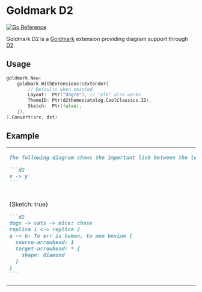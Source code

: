 # Goldmark D2

[![Go Reference](https://pkg.go.dev/badge/github.com/antonklava/goldmark-d2.svg)](https://pkg.go.dev/github.com/antonklava/goldmark-d2)

Goldmark D2 is a [Goldmark](https://github.com/yuin/goldmark) extension providing diagram support through [D2](https://d2lang.com/).

## Usage

```go
goldmark.New(
	goldmark.WithExtensions(&Extender{
		// Defaults when omitted
		Layout:  Ptr("dagre"), // "elk" also works
		ThemeID: Ptr(d2themescatalog.CoolClassics.ID),
		Sketch:	 Ptr(false),
	}),
).Convert(src, dst)
```

## Example

<table>
<tr>
<td>

````markdown
The following diagram shows the important link between the letters X and Y:

```d2
x -> y
```
````

</td>
<td>

![](testdata/basic.png)

</td>
</tr>

<tr>
<td>

{Sketch: true}

````markdown
```d2
dogs -> cats -> mice: chase
replica 1 <-> replica 2
a -> b: To err is human, to moo bovine {
  source-arrowhead: 1
  target-arrowhead: * {
    shape: diamond
  }
}
```
````

</td>
<td>

![](testdata/connections.png)

</td>
</tr>
</table>
